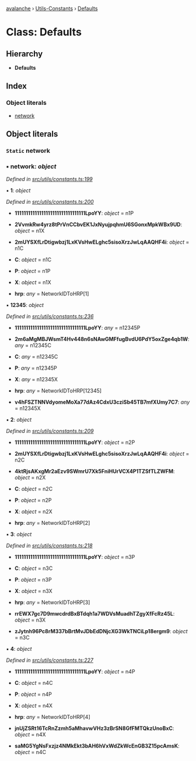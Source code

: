 [avalanche](../README.md) › [Utils-Constants](../modules/utils_constants.md) › [Defaults](utils_constants.defaults.md)

# Class: Defaults

## Hierarchy

* **Defaults**

## Index

### Object literals

* [network](utils_constants.defaults.md#static-network)

## Object literals

### `Static` network

### ▪ **network**: *object*

*Defined in [src/utils/constants.ts:199](https://github.com/ava-labs/avalanche.js/blob/a2feb77/src/utils/constants.ts#L199)*

▪ **1**: *object*

*Defined in [src/utils/constants.ts:200](https://github.com/ava-labs/avalanche.js/blob/a2feb77/src/utils/constants.ts#L200)*

* **11111111111111111111111111111111LpoYY**: *object* = n1P

* **2VvmkRw4yrz8tPrVnCCbvEK1JxNyujpqhmU6SGonxMpkWBx9UD**: *object* = n1X

* **2mUYSXfLrDtigwbzj1LxKVsHwELghc5sisoXrzJwLqAAQHF4i**: *object* = n1C

* **C**: *object* = n1C

* **P**: *object* = n1P

* **X**: *object* = n1X

* **hrp**: *any* = NetworkIDToHRP[1]

▪ **12345**: *object*

*Defined in [src/utils/constants.ts:236](https://github.com/ava-labs/avalanche.js/blob/a2feb77/src/utils/constants.ts#L236)*

* **11111111111111111111111111111111LpoYY**: *any* = n12345P

* **2m6aMgMBJWsmT4Hv448n6sNAwGMFfugBvdU6PdY5oxZge4qb1W**: *any* = n12345C

* **C**: *any* = n12345C

* **P**: *any* = n12345P

* **X**: *any* = n12345X

* **hrp**: *any* = NetworkIDToHRP[12345]

* **v4hFSZTNNVdyomeMoXa77dAz4CdxU3cziSb45TB7mfXUmy7C7**: *any* = n12345X

▪ **2**: *object*

*Defined in [src/utils/constants.ts:209](https://github.com/ava-labs/avalanche.js/blob/a2feb77/src/utils/constants.ts#L209)*

* **11111111111111111111111111111111LpoYY**: *object* = n2P

* **2mUYSXfLrDtigwbzj1LxKVsHwELghc5sisoXrzJwLqAAQHF4i**: *object* = n2C

* **4ktRjsAKxgMr2aEzv9SWmrU7Xk5FniHUrVCX4P1TZSfTLZWFM**: *object* = n2X

* **C**: *object* = n2C

* **P**: *object* = n2P

* **X**: *object* = n2X

* **hrp**: *any* = NetworkIDToHRP[2]

▪ **3**: *object*

*Defined in [src/utils/constants.ts:218](https://github.com/ava-labs/avalanche.js/blob/a2feb77/src/utils/constants.ts#L218)*

* **11111111111111111111111111111111LpoYY**: *object* = n3P

* **C**: *object* = n3C

* **P**: *object* = n3P

* **X**: *object* = n3X

* **hrp**: *any* = NetworkIDToHRP[3]

* **rrEWX7gc7D9mwcdrdBxBTdqh1a7WDVsMuadhTZgyXfFcRz45L**: *object* = n3X

* **zJytnh96Pc8rM337bBrtMvJDbEdDNjcXG3WkTNCiLp18ergm9**: *object* = n3C

▪ **4**: *object*

*Defined in [src/utils/constants.ts:227](https://github.com/ava-labs/avalanche.js/blob/a2feb77/src/utils/constants.ts#L227)*

* **11111111111111111111111111111111LpoYY**: *object* = n4P

* **C**: *object* = n4C

* **P**: *object* = n4P

* **X**: *object* = n4X

* **hrp**: *any* = NetworkIDToHRP[4]

* **jnUjZSRt16TcRnZzmh5aMhavwVHz3zBrSN8GfFMTQkzUnoBxC**: *object* = n4X

* **saMG5YgNsFxzjz4NMkEkt3bAH6hVxWdZkWcEnGB3Z15pcAmsK**: *object* = n4C
